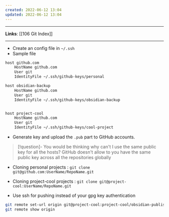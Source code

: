 ```yaml
---
created: 2022-06-12 13:04
updated: 2022-06-12 13:04
---
```

---
**Links**: [[106 Git Index]]

---
- Create an config file in `~/.ssh`
- Sample file
```bash
host github.com
    HostName github.com
    User git
    IdentityFile ~/.ssh/github-keys/personal

host obsidian-backup
    HostName github.com
    User git
    IdentityFile ~/.ssh/github-keys/obsidian-backup


host project-cool
    HostName github.com
    User git
    IdentityFile ~/.ssh/github-keys/cool-project
```
- Generate key and upload the `.pub` part to GitHub accounts.

> [!question]- You would be thinking why can't I use the same public key for all the hosts?
> GitHub doesn't allow to you have the same public key across all the repositories globally

- Cloning personal projects : `git clone git@github.com:UserName/RepoName.git`
- Cloning project-cool projects : `git clone git@project-cool:UserName/RepoName.git`

- Use ssh for pushing instead of your gpg key authentication
```bash
git remote set-url origin git@project-cool:project-cool/obsidian-publish-action.git
git remote show origin
```